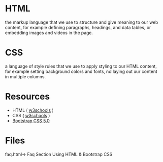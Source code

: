 # HTML

the markup language that we use to structure and give meaning
to our web content, for example defining paragraphs, headings, and data tables,
or embedding images and videos in the page.

# CSS

a language of style rules that we use to apply styling 
to our HTML content, for example setting background colors and fonts, 
nd laying out our content in multiple columns.

# Resources

* HTML ( [w3schools](https://www.w3schools.com/html/default.asp) )
* CSS ( [w3schools](https://www.w3schools.com/css/default.asp) )
* [Bootstrap CSS 5.0](https://getbootstrap.com/docs/5.0/getting-started/introduction/) 

# Files

faq.html-> Faq Section Using HTML & Bootstrap CSS

